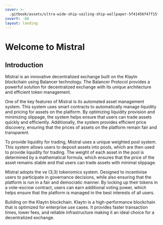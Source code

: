 ```yaml
---
cover: >-
  .gitbook/assets/ultra-wide-ship-sailing-ship-wallpaper-5f41456f47f15f166ef608694f4c8676.jpeg
coverY: -68
layout: landing
---
```


# Welcome to Mistral

## Introduction

Mistral is an innovative decentralized exchange built on the Klaytn blockchain using Balancer technology. The Balancer Protocol provides a powerful solution for decentralized exchange with its unique architecture and efficient token management.&#x20;

One of the key features of Mistral is its automated asset management system. This system uses smart contracts to automatically manage liquidity and pricing for assets on the platform. By optimizing liquidity provision and minimizing slippage, the system helps ensure that users can trade assets quickly and efficiently. Additionally, the system provides efficient price discovery, ensuring that the prices of assets on the platform remain fair and transparent.

To provide liquidity for trading, Mistral uses a unique weighted pool system. This system allows users to deposit assets into pools, which are then used to provide liquidity for trading. The weight of each asset in the pool is determined by a mathematical formula, which ensures that the price of the asset remains stable and that users can trade assets with minimal slippage.

Mistral adopts the ve (3;3) tokenomics system. Designed to incentivise users to participate in governance decisions, while also ensuring that the platform is run in a fair and democratic manner. By locking up their tokens in a vote-escrow contract, users can earn additional voting power, which helps ensure that the platform is managed in the best interests of all users.

Building on the Klaytn blockchain. Klaytn is a high-performance blockchain that is optimized for enterprise use cases. It provides faster transaction times, lower fees, and reliable infrastructure making it an ideal choice for a decentralized exchange.
